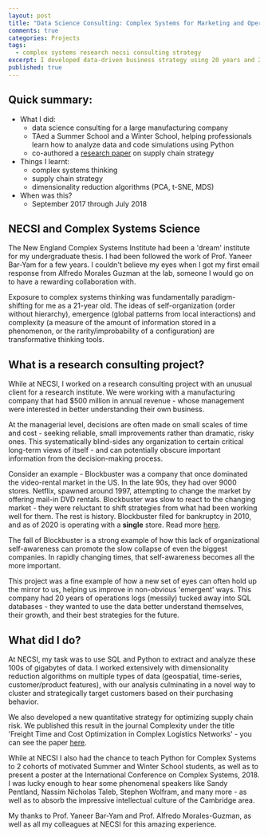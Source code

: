 ```yaml
---
layout: post
title: "Data Science Consulting: Complex Systems for Marketing and Operations"
comments: true
categories: Projects
tags:
  - complex systems research necsi consulting strategy
excerpt: I developed data-driven business strategy using 20 years and 200 GB of operations logs ...
published: true
---
```


## Quick summary:

- What I did:
    - data science consulting for a large manufacturing company
    - TAed a Summer School and a Winter School, helping professionals learn how to analyze data and code simulations using Python
    - co-authored a [research paper](https://www.hindawi.com/journals/complexity/2020/2189275/) on supply chain strategy
- Things I learnt:
    - complex systems thinking
    - supply chain strategy
    - dimensionality reduction algorithms (PCA, t-SNE, MDS)
- When was this?
    - September 2017 through July 2018

## NECSI and Complex Systems Science

The New England Complex Systems Institute had been a 'dream' institute for my undergraduate thesis. I had been followed the work of Prof. Yaneer Bar-Yam for a few years. I couldn't believe my eyes when I got my first email response from Alfredo Morales Guzman at the lab, someone I would go on to have a rewarding collaboration with.

Exposure to complex systems thinking was fundamentally paradigm-shifting for me as a 21-year old. The ideas of self-organization (order without hierarchy), emergence (global patterns from local interactions) and complexity (a measure of the amount of information stored in a phenomenon, or the rarity/improbability of a configuration) are transformative thinking tools.

## What is a research consulting project?

While at NECSI, I worked on a research consulting project with an unusual client for a research institute. We were working with a manufacturing company that had $500 million in annual revenue - whose management were interested in better understanding their own business.

At the managerial level, decisions are often made on small scales of time and cost - seeking reliable, small improvements rather than dramatic, risky ones. This systematically blind-sides any organization to certain critical long-term views of itself - and can potentially obscure important information from the decision-making process.

Consider an example - Blockbuster was a company that once dominated the video-rental market in the US. In the late 90s, they had over 9000 stores. Netflix, spawned around 1997, attempting to change the market by offering mail-in DVD rentals. Blockbuster was slow to react to the changing market - they were reluctant to shift strategies from what had been working well for them. The rest is history. Blockbuster filed for bankruptcy in 2010, and as of 2020 is operating with a **single** store. Read more [here](https://www.businessinsider.com/the-rise-and-fall-of-blockbuster-video-streaming-2020-1).

The fall of Blockbuster is a strong example of how this lack of organizational self-awareness can promote the slow collapse of even the biggest companies. In rapidly changing times, that self-awareness becomes all the more important.

This project was a fine example of how a new set of eyes can often hold up the mirror to us, helping us improve in non-obvious 'emergent' ways. This company had 20 years of operations logs (messily) tucked away into SQL databases - they wanted to use the data better understand themselves, their growth, and their best strategies for the future.

## What did I do?

At NECSI, my task was to use SQL and Python to extract and analyze these 100s of gigabytes of data. I worked extensively with dimensionality reduction algorithms on multiple types of data (geospatial, time-series, customer/product features), with our analysis culminating in a novel way to cluster and strategically target customers based on their purchasing behavior.

We also developed a new quantitative strategy for optimizing supply chain risk. We published this result in the journal Complexity under the title 'Freight Time and Cost Optimization in Complex Logistics Networks' - you can see the paper [here](https://www.hindawi.com/journals/complexity/2020/2189275/).

While at NECSI I also had the chance to teach Python for Complex Systems to 2 cohorts of motivated Summer and Winter School students, as well as to present a poster at the International Conference on Complex Systems, 2018. I was lucky enough to hear some phenomenal speakers like Sandy Pentland, Nassim Nicholas Taleb, Stephen Wolfram, and many more - as well as to absorb the impressive intellectual culture of the Cambridge area.

My thanks to Prof. Yaneer Bar-Yam and Prof. Alfredo Morales-Guzman, as well as all my colleagues at NECSI for this amazing experience.

